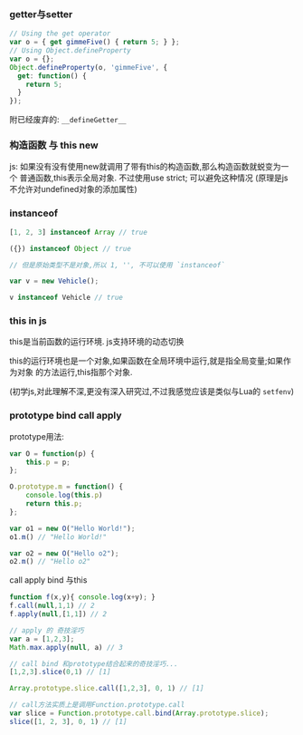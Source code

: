 ### getter与setter

```javascript
// Using the get operator
var o = { get gimmeFive() { return 5; } };
// Using Object.defineProperty
var o = {};
Object.defineProperty(o, 'gimmeFive', {
  get: function() {
    return 5;
  }
});
```
附已经废弃的: `__defineGetter__`

### 构造函数 与 this new

js: 如果没有没有使用new就调用了带有this的构造函数,那么构造函数就蜕变为一个
普通函数,this表示全局对象. 不过使用use strict; 可以避免这种情况
(原理是js不允许对undefined对象的添加属性)

### instanceof

```js
[1, 2, 3] instanceof Array // true

({}) instanceof Object // true

// 但是原始类型不是对象,所以 1, '', 不可以使用 `instanceof`

var v = new Vehicle();

v instanceof Vehicle // true
```

### this in js

this是当前函数的运行环境. js支持环境的动态切换

this的运行环境也是一个对象,如果函数在全局环境中运行,就是指全局变量;如果作为对象
的方法运行,this指那个对象.

(初学js,对此理解不深,更没有深入研究过,不过我感觉应该是类似与Lua的 `setfenv`)

### prototype bind call apply

prototype用法:

```js
var O = function(p) {
    this.p = p;
};

O.prototype.m = function() {
    console.log(this.p)
    return this.p;
};

var o1 = new O("Hello World!");
o1.m() // "Hello World!"

var o2 = new O("Hello o2");
o2.m() // "Hello o2"
```

call apply bind 与this

```js
function f(x,y){ console.log(x+y); }
f.call(null,1,1) // 2
f.apply(null,[1,1]) // 2

// apply 的 奇技淫巧
var a = [1,2,3];
Math.max.apply(null, a) // 3

// call bind 和prototype结合起来的奇技淫巧...
[1,2,3].slice(0,1) // [1]

Array.prototype.slice.call([1,2,3], 0, 1) // [1]

// call方法实质上是调用Function.prototype.call
var slice = Function.prototype.call.bind(Array.prototype.slice);
slice([1, 2, 3], 0, 1) // [1]

```
